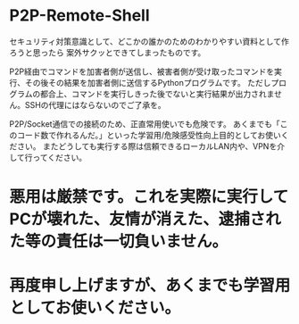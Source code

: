 # P2P-Remote-Shell
セキュリティ対策意識として、どこかの誰かのためのわかりやすい資料として作ろうと思ったら
案外サクッとできてしまったものです。

P2P経由でコマンドを加害者側が送信し、被害者側が受け取ったコマンドを実行、その後その結果を加害者側に送信するPythonプログラムです。
ただしプログラムの都合上、コマンドを実行しきった後でないと実行結果が出力されません。SSHの代理にはならないのでご了承を。

P2P/Socket通信での接続のため、正直常用使いでも危険です。
あくまでも「このコード数で作れるんだ。」といった学習用/危険感受性向上目的としてお使いください。
またどうしても実行する際は信頼できるローカルLAN内や、VPNを介して行ってください。

# 悪用は厳禁です。これを実際に実行してPCが壊れた、友情が消えた、逮捕された等の責任は一切負いません。
# 再度申し上げますが、あくまでも学習用としてお使いください。
